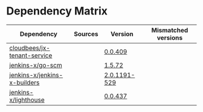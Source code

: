 # Dependency Matrix

Dependency | Sources | Version | Mismatched versions
---------- | ------- | ------- | -------------------
[cloudbees/jx-tenant-service](https://github.com/cloudbees/jx-tenant-service) |  | [0.0.409](https://github.com/cloudbees/jx-tenant-service/releases/tag/v0.0.409) | 
[jenkins-x/go-scm](https://github.com/jenkins-x/go-scm) |  | [1.5.72]() | 
[jenkins-x/jenkins-x-builders](https://github.com/jenkins-x/jenkins-x-builders) |  | [2.0.1191-529]() | 
[jenkins-x/lighthouse](https://github.com/jenkins-x/lighthouse) |  | [0.0.437]() | 
